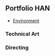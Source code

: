 ## Portfolio HAN

- [Environment](https://github.com/initst/PortfolioHAN_2024/blob/main/Environment.md)

### Technical Art

### Directing
